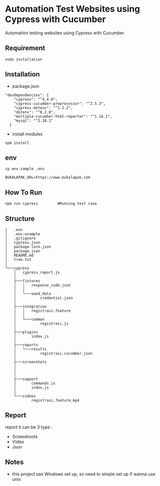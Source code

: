 # Automation Test Websites using Cypress with Cucumber

Automation testing websites using Cypress with Cucumber


## Requirement
```
node installation
```

## Installation

- package.json
```
"devDependencies": {
    "cypress": "^4.4.0",
    "cypress-cucumber-preprocessor": "^2.5.3",
    "cypress-dotenv": "^1.2.2",
    "dotenv": "^8.2.0",
    "multiple-cucumber-html-reporter": "^1.16.1",
    "mysql": "^2.18.1"
  }
```

- install modules
```
npm install
```

## env

```
cp env.sample .env
```
```
BUKALAPAK_URL=https://www.bukalapak.com
```
    
## How To Run
```
npm run cypress         #Running test case
```

## Structure
```
│   .env
│   .env.example
│   .gitignore
│   cypress.json
│   package-lock.json
│   package.json
│   README.md
│   tree.txt
│   
└───cypress
    │   cypress_report.js
    │   
    ├───fixtures
    │   │   response_code.json
    │   │   
    │   └───seed_data
    │           credential.json
    │           
    ├───integration
    │   │   registrasi.feature
    │   │   
    │   └───common
    │           registrasi.js
    │           
    ├───plugins
    │       index.js
    │       
    ├───reports
    │   └───results
    │           registrasi.cucumber.json
    │           
    ├───screenshots
    │   
    │          
    │           
    ├───support
    │       commands.js
    │       index.js
    │       
    └───videos
            registrasi.feature.mp4
```



## Report

report it can be 3 type :
- Screeshoots
- Video
- Json

## Notes
- this project use Windows set up, so need to simple set up if wanna use unix
